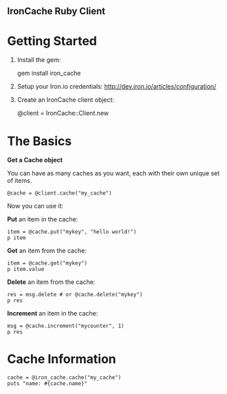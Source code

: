 IronCache Ruby Client
-------------

Getting Started
==============

1. Install the gem:

    gem install iron_cache

2. Setup your Iron.io credentials: http://dev.iron.io/articles/configuration/

3. Create an IronCache client object:

    @client = IronCache::Client.new

The Basics
=========

**Get a Cache object**

You can have as many caches as you want, each with their own unique set of items.

    @cache = @client.cache("my_cache")

Now you can use it:

**Put** an item in the cache:

    item = @cache.put("mykey", "hello world!")
    p item

**Get** an item from the cache:

    item = @cache.get("mykey")
    p item.value

**Delete** an item from the cache:

    res = msg.delete # or @cache.delete("mykey")
    p res

**Increment** an item in the cache:

    msg = @cache.increment("mycounter", 1)
    p res

Cache Information
=================

    cache = @iron_cache.cache("my_cache")
    puts "name: #{cache.name}"

